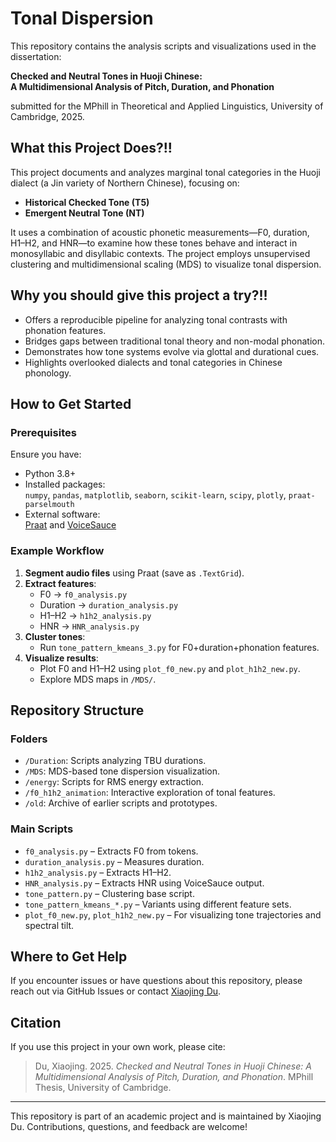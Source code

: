 
# Tonal Dispersion 

This repository contains the analysis scripts and visualizations used in the dissertation:  

**Checked and Neutral Tones in Huoji Chinese:**  
**A Multidimensional Analysis of Pitch, Duration, and Phonation** 

submitted for the MPhill in Theoretical and Applied Linguistics, University of Cambridge, 2025.

## What this Project Does?!!

This project documents and analyzes marginal tonal categories in the Huoji dialect (a Jin variety of Northern Chinese), focusing on:
- **Historical Checked Tone (T5)**
- **Emergent Neutral Tone (NT)**

It uses a combination of acoustic phonetic measurements—F0, duration, H1–H2, and HNR—to examine how these tones behave and interact in monosyllabic and disyllabic contexts. The project employs unsupervised clustering and multidimensional scaling (MDS) to visualize tonal dispersion.

## Why you should give this project a try?!!

- Offers a reproducible pipeline for analyzing tonal contrasts with phonation features.
- Bridges gaps between traditional tonal theory and non-modal phonation.
- Demonstrates how tone systems evolve via glottal and durational cues.
- Highlights overlooked dialects and tonal categories in Chinese phonology.

## How to Get Started

### Prerequisites

Ensure you have:
- Python 3.8+
- Installed packages:  
  `numpy`, `pandas`, `matplotlib`, `seaborn`, `scikit-learn`, `scipy`, `plotly`, `praat-parselmouth`
- External software:  
  [Praat](http://www.fon.hum.uva.nl/praat/) and [VoiceSauce](https://github.com/voicesauce/voicesauce)

### Example Workflow

1. **Segment audio files** using Praat (save as `.TextGrid`).
2. **Extract features**:
    - F0 → `f0_analysis.py`
    - Duration → `duration_analysis.py`
    - H1–H2 → `h1h2_analysis.py`
    - HNR → `HNR_analysis.py`
3. **Cluster tones**:
    - Run `tone_pattern_kmeans_3.py` for F0+duration+phonation features.
4. **Visualize results**:
    - Plot F0 and H1–H2 using `plot_f0_new.py` and `plot_h1h2_new.py`.
    - Explore MDS maps in `/MDS/`.

## Repository Structure

### Folders
- `/Duration`: Scripts analyzing TBU durations.
- `/MDS`: MDS-based tone dispersion visualization.
- `/energy`: Scripts for RMS energy extraction.
- `/f0_h1h2_animation`: Interactive exploration of tonal features.
- `/old`: Archive of earlier scripts and prototypes.

### Main Scripts
- `f0_analysis.py` – Extracts F0 from tokens.
- `duration_analysis.py` – Measures duration.
- `h1h2_analysis.py` – Extracts H1–H2.
- `HNR_analysis.py` – Extracts HNR using VoiceSauce output.
- `tone_pattern.py` – Clustering base script.
- `tone_pattern_kmeans_*.py` – Variants using different feature sets.
- `plot_f0_new.py`, `plot_h1h2_new.py` – For visualizing tone trajectories and spectral tilt.

## Where to Get Help

If you encounter issues or have questions about this repository, please reach out via GitHub Issues or contact [Xiaojing Du](https://github.com/duxiaojing-lingo).

## Citation

If you use this project in your own work, please cite:

> Du, Xiaojing. 2025. *Checked and Neutral Tones in Huoji Chinese: A Multidimensional Analysis of Pitch, Duration, and Phonation*. MPhill Thesis, University of Cambridge.

---

This repository is part of an academic project and is maintained by Xiaojing Du. Contributions, questions, and feedback are welcome!
